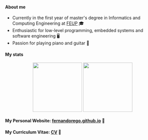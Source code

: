 #### About me

- Currently in the first year of master's degree in Informatics and Computing Engineering at [FEUP](http://fe.up.pt) 🎓
- Enthusiastic for low-level programming, embedded systems and software engineering 🖥️
- Passion for playing piano and guitar 🎸

#### My stats

<p align="center">
 <img height="160" align="center" src="https://github-readme-stats.vercel.app/api?username=fernandorego&theme=onedark&show_icons=true&count_private=true&hide_border=true">
 <img height="160" align="center" src="https://github-readme-stats.vercel.app/api/top-langs/?username=fernandorego&layout=compact&theme=onedark&langs_count=6&count_private=true&exclude_repo=feup-aeda,feup-cal&hide=html,blade,makefile&hide_border=true">
</p>

#### My Personal Website: [fernandorego.github.io](https://fernandorego.github.io/) :rocket:

#### My Curriculum Vitae: [CV](https://fernandorego.github.io/cv/myCV.pdf) :rocket:
